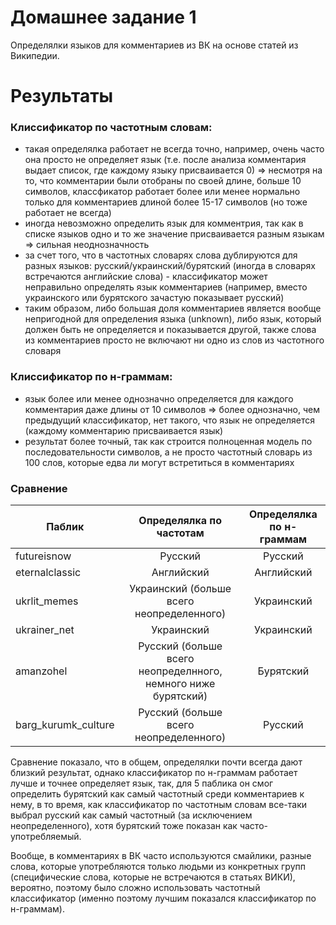 # Домашнее задание 1

Определялки языков для комментариев из ВК на основе статей из Википедии.


# Результаты


### Клиссификатор по частотным словам:
* такая определялка работает не всегда точно, например, очень часто она просто не определяет язык (т.е. после анализа комментария выдает список, где каждому языку присваивается 0) => несмотря на то, что комментарии были отобраны по своей длине, больше 10 символов, классфикатор работает более или менее нормально только для комментариев длиной более 15-17 символов (но тоже работает не всегда)
* иногда невозможно определить язык для комментрия, так как в списке языков одно и то же значение присваивается разным языкам => сильная неоднозначность
* за счет того, что в частотных словарях слова дублируются для разных языков: русский/украинский/бурятский (иногда в словарях встречаются английские слова) - классификатор может неправильно определять язык комментариев (например, вместо украинского или бурятского зачастую показывает русский)
* таким образом, либо большая доля комментариев является вообще непригодной для определения языка (unknown), либо язык, который должен быть не определяется и показывается другой, также слова из комментариев просто не включают ни одно из слов из частотного словаря


### Клиссификатор по н-граммам:
* язык более или менее однозначно определяется для каждого комментария даже длины от 10 символов => более однозначно, чем предыдущий классификатор, нет такого, что язык не определяется (каждому комментарию присваивается язык)
* результат более точный, так как строится полноценная модель по последовательности символов, а не просто частотный словарь из 100 слов, которые едва ли могут встретиться в комментариях


### Сравнение



Паблик|Определялка по частотам|Определялка по н-граммам
---|:---:|:---:
futureisnow|Русский|Русский
eternalclassic|Английский|Английский
ukrlit_memes|Украинский (больше всего неопределенного)|Украинский
ukrainer_net|Украинский|Украинский
amanzohel|Русский (больше всего неопределнного, немного ниже бурятский)|Бурятский
barg_kurumk_culture|Русский (больше всего неопределенного)|Русский


Сравнение показало, что в общем, определялки почти всегда дают близкий результат, однако классификатор по н-граммам работает лучше и точнее определяет язык, так, для 5 паблика он смог определить бурятский как самый частотный среди комментариев к нему, в то время, как классификатор по частотным словам все-таки выбрал русский как самый частотный (за исключением неопределенного), хотя бурятский тоже показан как часто-употребляемый.

Вообще, в комментариях в ВК часто используются смайлики, разные слова, которые употребляются только людьми из конкретных групп (специфические слова, которые не встречаются в статьях ВИКИ), вероятно, поэтому было сложно использовать частотный классификатор (именно поэтому лучшим показался классификатор по н-граммам).
